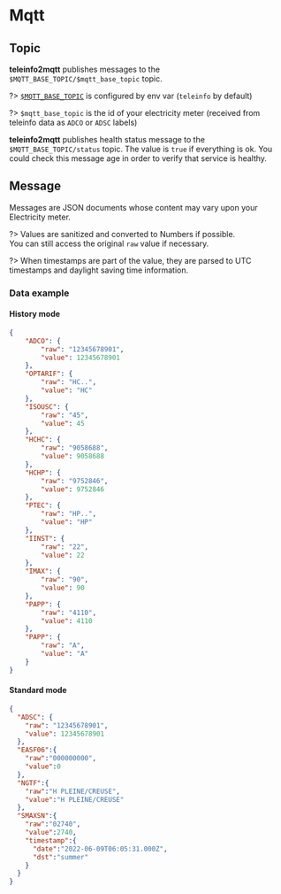# Mqtt

## Topic
**teleinfo2mqtt** publishes messages to the `$MQTT_BASE_TOPIC/$mqtt_base_topic` topic.

?> [`$MQTT_BASE_TOPIC`](configuration/) is configured by env var (`teleinfo` by default)

?> `$mqtt_base_topic` is the id of your electricity meter (received from teleinfo data as `ADCO` or `ADSC` labels)

**teleinfo2mqtt** publishes health status message to the `$MQTT_BASE_TOPIC/status` topic.
The value is `true` if everything is ok. You could check this message age in order to verify that service is healthy.

## Message
Messages are JSON documents whose content may vary upon your Electricity meter.

?> Values are sanitized and converted to Numbers if possible.  
You can still access the original `raw` value if necessary.

?> When timestamps are part of the value, they are parsed to UTC timestamps and daylight saving time information.

### Data example

<!-- tabs:start -->
#### **History mode**
```json
{
    "ADCO": {
        "raw": "12345678901",
        "value": 12345678901
    },
    "OPTARIF": {
        "raw": "HC..",
        "value": "HC"
    },
    "ISOUSC": {
        "raw": "45",
        "value": 45
    },
    "HCHC": {
        "raw": "9058688",
        "value": 9058688
    },
    "HCHP": {
        "raw": "9752846",
        "value": 9752846
    },
    "PTEC": {
        "raw": "HP..",
        "value": "HP"
    },
    "IINST": {
        "raw": "22",
        "value": 22
    },
    "IMAX": {
        "raw": "90",
        "value": 90
    },
    "PAPP": {
        "raw": "4110",
        "value": 4110
    },
    "PAPP": {
        "raw": "A",
        "value": "A"
    }
}
```

#### **Standard mode**
```json
{
  "ADSC": {
    "raw": "12345678901",
    "value": 12345678901
  },
  "EASF06":{
    "raw":"000000000",
    "value":0
  },
  "NGTF":{
    "raw":"H PLEINE/CREUSE",
    "value":"H PLEINE/CREUSE"
  },
  "SMAXSN":{
    "raw":"02740",
    "value":2740,
    "timestamp":{
      "date":"2022-06-09T06:05:31.000Z",
      "dst":"summer"
    }
  }
}
```
<!-- tabs:end -->